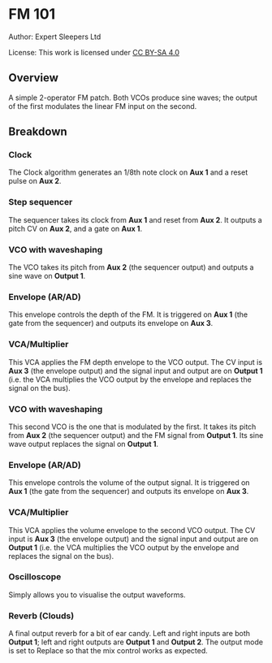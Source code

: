 # FM 101
Author: Expert Sleepers Ltd

License: This work is licensed under [CC BY-SA 4.0](https://creativecommons.org/licenses/by-sa/4.0/?ref=chooser-v1) 

## Overview
A simple 2-operator FM patch. Both VCOs produce sine waves; the output of the first modulates the linear FM input on the second.

## Breakdown

### Clock
The Clock algorithm generates an 1/8th note clock on **Aux 1** and a reset pulse on **Aux 2**.

### Step sequencer
The sequencer takes its clock from **Aux 1** and reset from **Aux 2**. It outputs a pitch CV on **Aux 2**, and a gate on **Aux 1**.

### VCO with waveshaping
The VCO takes its pitch from **Aux 2** (the sequencer output) and outputs a sine wave on **Output 1**.

### Envelope (AR/AD)
This envelope controls the depth of the FM. It is triggered on **Aux 1** (the gate from the sequencer) and outputs its envelope on **Aux 3**.

### VCA/Multiplier
This VCA applies the FM depth envelope to the VCO output. The CV input is **Aux 3** (the envelope output) and the signal input and output are on **Output 1** (i.e. the VCA multiplies the VCO output by the envelope and replaces the signal on the bus).

### VCO with waveshaping
This second VCO is the one that is modulated by the first. It takes its pitch from **Aux 2** (the sequencer output) and the FM signal from **Output 1**. Its sine wave output replaces the signal on **Output 1**.

### Envelope (AR/AD)
This envelope controls the volume of the output signal. It is triggered on **Aux 1** (the gate from the sequencer) and outputs its envelope on **Aux 3**.

### VCA/Multiplier
This VCA applies the volume envelope to the second VCO output. The CV input is **Aux 3** (the envelope output) and the signal input and output are on **Output 1** (i.e. the VCA multiplies the VCO output by the envelope and replaces the signal on the bus).

### Oscilloscope
Simply allows you to visualise the output waveforms.

### Reverb (Clouds)
A final output reverb for a bit of ear candy. Left and right inputs are both **Output 1**; left and right outputs are **Output 1** and **Output 2**. The output mode is set to Replace so that the mix control works as expected.
